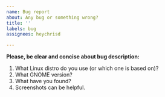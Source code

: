 ```yaml
---
name: Bug report
about: Any bug or something wrong?
title: ''
labels: bug
assignees: heychrisd

---
```


**Please, be clear and concise about bug description:**

1. What Linux distro do you use (or which one is based on)?
2. What GNOME version?
3. What have you found?
3. Screenshots can be helpful.

